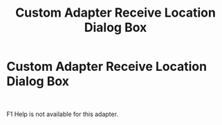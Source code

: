 ﻿---
title: Custom Adapter Receive Location Dialog Box
TOCTitle: Custom Adapter Receive Location Dialog Box
ms:assetid: 3d2b49fc-69ff-4ad0-a78d-eb605eda119e
ms:mtpsurl: https://msdn.microsoft.com/library/Aa559711(v=BTS.80)
ms:contentKeyID: 51527447
ms.date: 08/30/2017
mtps_version: v=BTS.80
f1_keywords:
- bts10.adaptors.custom.location.receive
---

# Custom Adapter Receive Location Dialog Box

 

F1 Help is not available for this adapter.

